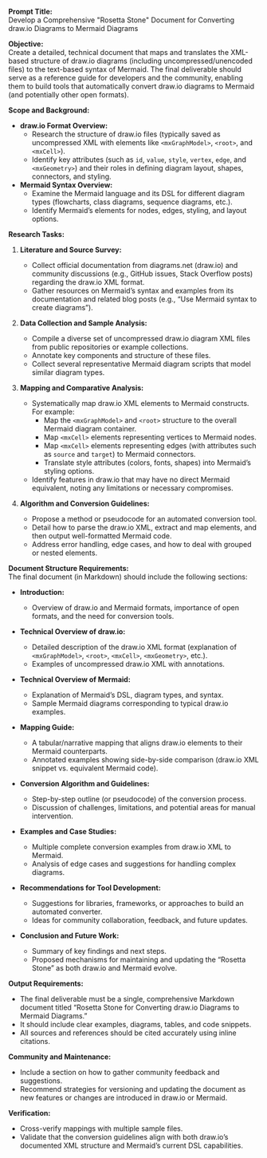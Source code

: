  
**Prompt Title:**  
Develop a Comprehensive "Rosetta Stone" Document for Converting draw.io Diagrams to Mermaid Diagrams

**Objective:**  
Create a detailed, technical document that maps and translates the XML-based structure of draw.io diagrams (including uncompressed/unencoded files) to the text-based syntax of Mermaid. The final deliverable should serve as a reference guide for developers and the community, enabling them to build tools that automatically convert draw.io diagrams to Mermaid (and potentially other open formats).

**Scope and Background:**  
- **draw.io Format Overview:**  
  - Research the structure of draw.io files (typically saved as uncompressed XML with elements like `<mxGraphModel>`, `<root>`, and `<mxCell>`).  
  - Identify key attributes (such as `id`, `value`, `style`, `vertex`, `edge`, and `<mxGeometry>`) and their roles in defining diagram layout, shapes, connectors, and styling.
- **Mermaid Syntax Overview:**  
  - Examine the Mermaid language and its DSL for different diagram types (flowcharts, class diagrams, sequence diagrams, etc.).  
  - Identify Mermaid’s elements for nodes, edges, styling, and layout options.

**Research Tasks:**  
1. **Literature and Source Survey:**  
   - Collect official documentation from diagrams.net (draw.io) and community discussions (e.g., GitHub issues, Stack Overflow posts) regarding the draw.io XML format.  
   - Gather resources on Mermaid’s syntax and examples from its documentation and related blog posts (e.g., “Use Mermaid syntax to create diagrams”).
   
2. **Data Collection and Sample Analysis:**  
   - Compile a diverse set of uncompressed draw.io diagram XML files from public repositories or example collections.  
   - Annotate key components and structure of these files.
   - Collect several representative Mermaid diagram scripts that model similar diagram types.
   
3. **Mapping and Comparative Analysis:**  
   - Systematically map draw.io XML elements to Mermaid constructs. For example:
     - Map the `<mxGraphModel>` and `<root>` structure to the overall Mermaid diagram container.
     - Map `<mxCell>` elements representing vertices to Mermaid nodes.
     - Map `<mxCell>` elements representing edges (with attributes such as `source` and `target`) to Mermaid connectors.
     - Translate style attributes (colors, fonts, shapes) into Mermaid’s styling options.
   - Identify features in draw.io that may have no direct Mermaid equivalent, noting any limitations or necessary compromises.

4. **Algorithm and Conversion Guidelines:**  
   - Propose a method or pseudocode for an automated conversion tool.  
   - Detail how to parse the draw.io XML, extract and map elements, and then output well-formatted Mermaid code.
   - Address error handling, edge cases, and how to deal with grouped or nested elements.

**Document Structure Requirements:**  
The final document (in Markdown) should include the following sections:
- **Introduction:**  
  - Overview of draw.io and Mermaid formats, importance of open formats, and the need for conversion tools.
  
- **Technical Overview of draw.io:**  
  - Detailed description of the draw.io XML format (explanation of `<mxGraphModel>`, `<root>`, `<mxCell>`, `<mxGeometry>`, etc.).
  - Examples of uncompressed draw.io XML with annotations.
  
- **Technical Overview of Mermaid:**  
  - Explanation of Mermaid’s DSL, diagram types, and syntax.
  - Sample Mermaid diagrams corresponding to typical draw.io examples.
  
- **Mapping Guide:**  
  - A tabular/narrative mapping that aligns draw.io elements to their Mermaid counterparts.
  - Annotated examples showing side-by-side comparison (draw.io XML snippet vs. equivalent Mermaid code).
  
- **Conversion Algorithm and Guidelines:**  
  - Step-by-step outline (or pseudocode) of the conversion process.
  - Discussion of challenges, limitations, and potential areas for manual intervention.
  
- **Examples and Case Studies:**  
  - Multiple complete conversion examples from draw.io XML to Mermaid.
  - Analysis of edge cases and suggestions for handling complex diagrams.
  
- **Recommendations for Tool Development:**  
  - Suggestions for libraries, frameworks, or approaches to build an automated converter.
  - Ideas for community collaboration, feedback, and future updates.
  
- **Conclusion and Future Work:**  
  - Summary of key findings and next steps.
  - Proposed mechanisms for maintaining and updating the “Rosetta Stone” as both draw.io and Mermaid evolve.

**Output Requirements:**  
- The final deliverable must be a single, comprehensive Markdown document titled “Rosetta Stone for Converting draw.io Diagrams to Mermaid Diagrams.”  
- It should include clear examples, diagrams, tables, and code snippets.
- All sources and references should be cited accurately using inline citations.

**Community and Maintenance:**  
- Include a section on how to gather community feedback and suggestions.
- Recommend strategies for versioning and updating the document as new features or changes are introduced in draw.io or Mermaid.

**Verification:**  
- Cross-verify mappings with multiple sample files.
- Validate that the conversion guidelines align with both draw.io’s documented XML structure and Mermaid’s current DSL capabilities.




